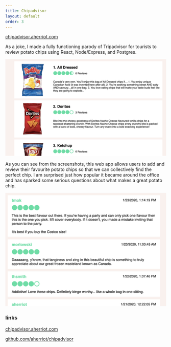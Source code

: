```yaml
---
title: Chipadvisor
layout: default
order: 3
---
```


[chipadvisor.aherriot.com](https://chipadvisor.aherriot.com)

As a joke, I made a fully functioning parody of Tripadvisor for tourists to review potato chips using React, Node/Express, and Postgres.

![Chipadvisor list](/static/chipadvisor1.png)

As you can see from the screenshots, this web app allows users to add and review their favourite potato chips so that we can collectively find the perfect chip. I am surprised just how popular it became around the office and has sparked some serious questions about what makes a great potato chip.

![Chipadvisor Reviews](/static/chipadvisor2.png)

### links

[chipadvisor.aherriot.com](https://chipadvisor.aherriot.com)

[github.com/aherriot/chipadvisor](https://github.com/aherriot/chipadvisor)
